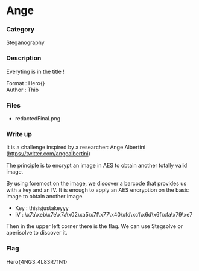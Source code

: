 # Ange

### Category

Steganography

### Description

Everyting is in the title !

Format : Hero{}<br>
Author : Thib

### Files

- redactedFinal.png

### Write up

It is a challenge inspired by a researcher: Ange Albertini (https://twitter.com/angealbertini)

The principle is to encrypt an image in AES to obtain another totally valid image.

By using foremost on the image, we discover a barcode that provides us with a key and an IV. It is enough to apply an AES encryption on the basic image to obtain another image.

- Key : thisisjustakeyyy
- IV : \x7a\xeb\x7e\x7a\x02\xa5\x7f\x77\x40\xfd\xc1\x6d\x6f\xfa\x79\xe7

Then in the upper left corner there is the flag. We can use Stegsolve or aperisolve to discover it.


### Flag

Hero{4NG3_4L83R71N1}